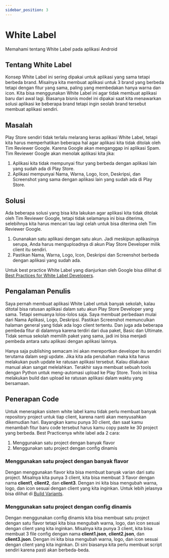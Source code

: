 ```yaml
---
sidebar_position: 3
---
```


# White Label

Memahami tentang White Label pada aplikasi Android

## Tentang White Label

Konsep White Label ini sering dipakai untuk aplikasi yang sama tetapi berbeda brand. Misalnya kita membuat aplikasi untuk 3 brand yang berbeda tetapi dengan fitur yang sama, paling yang membedakan hanya warna dan icon. Kita bisa menggunakan White Label ini agar tidak membuat aplikasi baru dari awal lagi. Biasanya bisnis model ini dipakai saat kita menawarkan solusi aplikasi ke beberapa brand tetapi ingin seolah brand tersebut membuat aplikasi sendiri.

## Masalah

Play Store sendiri tidak terlalu melarang keras aplikasi White Label, tetapi kita harus memperhatikan beberapa hal agar aplikasi kita tidak ditolak oleh Tim Reviewer Google. Karena Google akan menganggap ini aplikasi Spam.
Tim Reviewer Google akan menolak aplikasi kita jika:
1. Aplikasi kita tidak mempunyai fitur yang berbeda dengan aplikasi lain yang sudah ada di Play Store.
2. Aplikasi mempunyai Nama, Warna, Logo, Icon, Deskripsi, dan Screenshot yang sama dengan aplikasi lain yang sudah ada di Play Store.

## Solusi

Ada beberapa solusi yang bisa kita lakukan agar aplikasi kita tidak ditolak oleh Tim Reviewer Google, tetapi tidak selamanya ini bisa diterima, selebihnya kita harus mencari tau lagi celah untuk bisa diterima oleh Tim Reviewer Google.
1. Gunanakan satu aplikasi dengan satu akun. Jadi meskipun aplikasinya serupa, Anda harus menguploadnya di akun Play Store Developer milik client itu sendiri.
2. Pastikan Nama, Warna, Logo, Icon, Deskripsi dan Screenshot berbeda dengan aplikasi yang sudah ada.

Untuk best practice White Label yang dianjurkan oleh Google bisa dilihat di [Best Practices for White Label Developers](https://support.google.com/googleplay/android-developer/answer/15884185?hl=en).

## Pengalaman Penulis

Saya pernah membuat aplikasi White Label untuk banyak sekolah, kalau ditotal bisa ratusan aplikasi dalam satu akun Play Store Developer yang sama. Tetapi semuanya lolos-lolos saja. Saya membuat perbedaan mulai dari Nama Aplikasi, Logo, Deskripsi. Pastikan Screenshot memunculkan halaman general yang tidak ada logo client tertentu. Dan juga ada beberapa pembeda fitur di dalamnya karena terdiri dari dua paket, Basic dan Ultimate. Tidak semua sekolah memilih paket yang sama, jadi ini bisa menjadi pembeda antara satu aplikasi dengan aplikasi lainnya.

Hanya saja publishing semacam ini akan mereportkan developer itu sendiri terutama dalam segi update. Jika kita ada perubahan maka kita harus melakukan push update ke ratusan aplikasi tersebut. Kalau dilakukan manual akan sangat melelahkan. Terakhir saya membuat sebuah tools dengan Python untuk meng-automasi upload ke Play Store. Tools ini bisa melakukan build dan upload ke ratusan aplikasi dalam waktu yang bersamaan.

## Penerapan Code

Untuk menerapkan sistem white label kamu tidak perlu membuat banyak repository project untuk tiap client, karena nanti akan menyusahkan dikemudian hari. Bayangkan kamu punya 30 client, dan saat kamu menambah fitur baru code tersebut harus kamu copy paste ke 30 project yang berbeda. Best Practicenya white label ada 2 cara:
1. Menggunakan satu project dengan banyak flavor
2. Menggunakan satu project dengan config dinamis

### Menggunakan satu project dengan banyak flavor

Dengan menggunakan flavor kita bisa membuat banyak varian dari satu project. Misalnya kita punya 3 client, kita bisa membuat 3 flavor dengan nama **client1**, **client2**, dan **client3**. Dengan ini kita bisa mengubah warna, logo, dan icon sesuai dengan client yang kita inginkan. Untuk lebih jelasnya bisa dilihat di [Build Variants](https://developer.android.com/studio/build/build-variants).

### Menggunakan satu project dengan config dinamis

Dengan menggunakan config dinamis kita bisa membuat satu project dengan satu flavor tetapi kita bisa mengubah warna, logo, dan icon sesuai dengan client yang kita inginkan. Misalnya kita punya 3 client, kita bisa membuat 3 file config dengan nama **client1.json**, **client2.json**, dan **client3.json**. Dengan ini kita bisa mengubah warna, logo, dan icon sesuai dengan client yang kita inginkan. Di sini biasanya kita perlu membuat script sendiri karena pasti akan berbeda-beda.